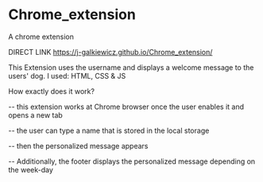 # Chrome_extension
A chrome extension

DIRECT LINK https://j-galkiewicz.github.io/Chrome_extension/

This Extension uses the username and displays a welcome message to the users' dog.
I used: HTML, CSS & JS

How exactly does it work?


-- this extension works at Chrome browser once the user enables it and opens a new tab

-- the user can type a name that is stored in the local storage

-- then the personalized message appears

-- Additionally, the footer displays the personalized message depending on the week-day
